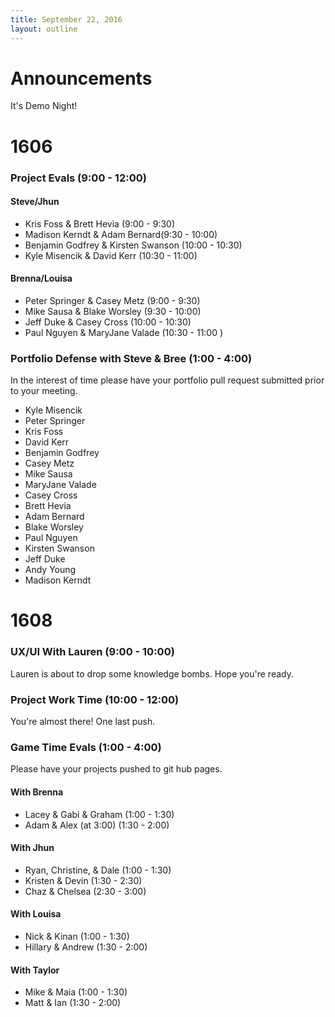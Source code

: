 ```yaml
---
title: September 22, 2016
layout: outline
---
```

# Announcements
It's Demo Night!

# 1606

### Project Evals (9:00 - 12:00)

#### Steve/Jhun  

* Kris Foss & Brett Hevia (9:00 - 9:30)
* Madison Kerndt & Adam Bernard(9:30 - 10:00)
* Benjamin Godfrey & Kirsten Swanson (10:00 - 10:30)
* Kyle Misencik & David Kerr (10:30 - 11:00)

#### Brenna/Louisa

* Peter Springer & Casey Metz (9:00 - 9:30)
* Mike Sausa & Blake Worsley (9:30 - 10:00)
* Jeff Duke & Casey Cross (10:00 - 10:30)
* Paul Nguyen & MaryJane Valade (10:30 - 11:00 )

### Portfolio Defense with Steve & Bree (1:00 - 4:00)

 In the interest of time please have your portfolio pull request submitted prior to your meeting.

* Kyle Misencik
* Peter Springer
* Kris Foss
* David Kerr
* Benjamin Godfrey
* Casey Metz
* Mike Sausa
* MaryJane Valade
* Casey Cross
* Brett Hevia
* Adam Bernard
* Blake Worsley
* Paul Nguyen
* Kirsten Swanson
* Jeff Duke
* Andy Young
* Madison Kerndt

# 1608

### UX/UI With Lauren (9:00 - 10:00)

Lauren is about to drop some knowledge bombs. Hope you're ready.

### Project Work Time (10:00 - 12:00)

You're almost there! One last push.

### Game Time Evals (1:00 - 4:00)

Please have your projects pushed to git hub pages.

#### With Brenna

- Lacey & Gabi & Graham (1:00 - 1:30)
- Adam & Alex (at 3:00) (1:30 - 2:00)

#### With Jhun

- Ryan, Christine, & Dale (1:00 - 1:30)
- Kristen & Devin (1:30 - 2:30)
- Chaz & Chelsea (2:30 - 3:00)

#### With Louisa

- Nick & Kinan (1:00 - 1:30)
- Hillary & Andrew (1:30 - 2:00)

#### With Taylor

- Mike & Maia (1:00 - 1:30)
- Matt & Ian  (1:30 - 2:00)
